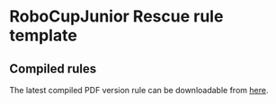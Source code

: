 # RoboCupJunior Rescue rule template

## Compiled rules
The latest compiled PDF version rule can be downloadable from [here](https://github.com/dabusse9/Rescue_MazeEntry_Rules2021/blob/master/rule.pdf).
